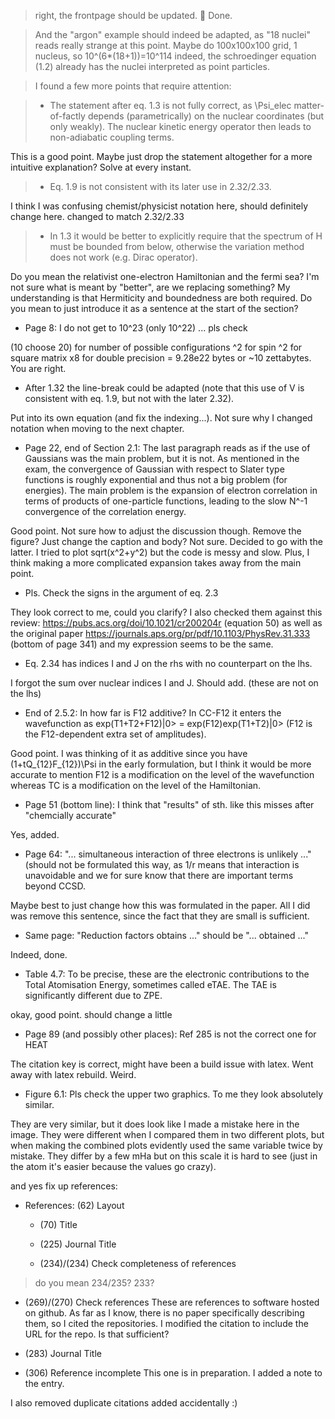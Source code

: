 > right, the frontpage should be updated. 🙂
Done.

> And the "argon" example should indeed be adapted, as "18 nuclei" reads really strange at this point.
Maybe do 100x100x100 grid, 1 nucleus, so 10^(6*(18+1))=10^114
indeed, the schroedinger equation (1.2) already has the nuclei interpreted as point particles.


> I found a few more points that require attention:

> * The statement after eq. 1.3 is not fully correct, as \Psi_elec matter-of-factly depends (parametrically) on the nuclear coordinates (but only weakly). The nuclear kinetic energy operator then leads to non-adiabatic coupling terms.

This is a good point. Maybe just drop the statement altogether for a more intuitive explanation? Solve at every instant.

> * Eq. 1.9 is not consistent with its later use in 2.32/2.33.

I think I was confusing chemist/physicist notation here, should definitely change here. changed to match 2.32/2.33

> * In 1.3 it would be better to explicitly require that the spectrum of H must be bounded  from below, otherwise the variation method does not work (e.g. Dirac operator).

Do you mean the relativist one-electron Hamiltonian and the fermi sea? I'm not sure what is meant by "better", are we replacing something? My understanding is that Hermiticity and boundedness are both required. Do you mean to just introduce it as a sentence at the start of the section?

* Page 8: I do not get to 10^23 (only 10^22) ... pls check

(10 choose 20) for number of possible configurations
^2 for spin
^2 for square matrix
x8 for double precision
= 9.28e22 bytes or ~10 zettabytes. You are right.


* After 1.32 the line-break could be adapted (note that this use of V is consistent with eq. 1.9, but not with the later 2.32).

Put into its own equation (and fix the indexing...). Not sure why I changed notation when moving to the next chapter.

* Page 22, end of Section 2.1: The last paragraph reads as if the use of Gaussians was the main problem, but it is not. As mentioned in the exam, the convergence of Gaussian with respect to Slater type functions is roughly exponential and thus not a big problem (for energies). The main problem is the expansion of electron correlation in terms of products of one-particle functions, leading to the slow N^-1 convergence of the correlation energy.

Good point. Not sure how to adjust the discussion though. Remove the figure? Just change the caption and body? Not sure. Decided to go with the latter. I tried to plot sqrt(x^2+y^2) but the code is messy and slow. Plus, I think making a more complicated expansion takes away from the main point.

* Pls. Check the signs in the argument of eq. 2.3

They look correct to me, could you clarify? I also checked them against this review: https://pubs.acs.org/doi/10.1021/cr200204r (equation 50) as well as the original paper https://journals.aps.org/pr/pdf/10.1103/PhysRev.31.333 (bottom of page 341) and my expression seems to be the same.

* Eq. 2.34 has indices I and J on the rhs with no counterpart on the lhs.

I forgot the sum over nuclear indices I and J. Should add. (these are not on the lhs)

* End of 2.5.2: In how far is F12 additive? In CC-F12 it enters the wavefunction as exp(T1+T2+F12)|0> = exp(F12)exp(T1+T2)|0> (F12 is the F12-dependent extra set of amplitudes).

Good point. I was thinking of it as additive since you have (1+tQ_{12}F_{12})\Psi in the early formulation, but I think it would be more accurate to mention F12 is a modification on the level of the wavefunction whereas TC is a modification on the level of the Hamiltonian.

* Page 51 (bottom line): I think that "results" of sth. like this misses after "chemcially accurate"

Yes, added.

* Page 64: "... simultaneous interaction of three electrons is unlikely ..." (should not be formulated this way, as 1/r means that interaction is unavoidable and we for sure know that there are important terms beyond CCSD.

Maybe best to just change how this was formulated in the paper. All I did was remove this sentence, since the fact that they are small is sufficient.

* Same page: "Reduction factors obtains ..." should be "... obtained ..."

Indeed, done.

* Table 4.7: To be precise, these are the electronic contributions to the Total Atomisation Energy, sometimes called eTAE. The TAE is significantly different due to ZPE.

okay, good point. should change a little

* Page 89 (and possibly other places): Ref 285 is not the correct one for HEAT

The citation key is correct, might have been a build issue with latex. Went away with latex rebuild. Weird.

* Figure 6.1: Pls check the upper two graphics. To me they look absolutely similar.

They are very similar, but it does look like I made a mistake here in the image. They were different when I compared them in two different plots, but when making the combined plots evidently used the same variable twice by mistake. They differ by a few mHa but on this scale it is hard to see (just in the atom it's easier because the values go crazy).

and yes fix up references:

* References: (62) Layout

  - (70) Title

  - (225) Journal Title

  - (234)/(234) Check completeness of references
> do you mean 234/235? 233?

  - (269)/(270) Check references
These are references to software hosted on github. As far as I know, there is no paper specifically describing them, so I cited the repositories. I modified the citation to include the URL for the repo. Is that sufficient?

  - (283) Journal Title

  - (306) Reference incomplete
This one is in preparation. I added a note to the entry.

I also removed duplicate citations added accidentally :)
